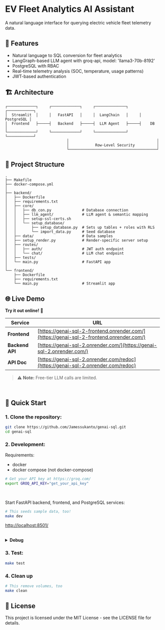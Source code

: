 # EV Fleet Analytics AI Assistant

A natural language interface for querying electric vehicle fleet telemetry data. 

## 🌟 Features

- Natural language to SQL conversion for fleet analytics
- LangGraph-based LLM agent with groq-api, model: 'llama3-70b-8192'
- PostgreSQL with RBAC
- Real-time telemetry analysis (SOC, temperature, usage patterns)
- JWT-based authentication

## 🏗 Architecture

```
┌─────────────┐     ┌─────────────┐     ┌──────────────┐     ┌────────────┐
│  Streamlit  │     │   FastAPI   │     │  LangChain   │     │ PostgreSQL │
│  Frontend   ├─────┤   Backend   ├─────┤  LLM Agent   ├─────┤    DB      │
└─────────────┘     └─────────────┘     └──────────────┘     └────────────┘
                            │                                        │
                            │            Row-Level Security          │
                            └────────────────────────────────────────┘
```

## 📁 Project Structure

```
.
├── Makefile                    
├── docker-compose.yml    
│   
├── backend/                   
│   ├── Dockerfile
│   ├── requirements.txt
│   ├── core/
│   │   ├── db_con.py              # Database connection 
│   │   ├── llm_agent/             # LLM agent & semantic mapping
│   │   ├── setup-ssl-certs.sh  
│   │   └── setup_database/     
│   │       ├── setup_database.py  # Sets up tables + roles with RLS
│   │       └── import_data.py     # Seed database
│   ├── data/                      # Data samples
│   ├── setup_render.py            # Render-specific server setup 
│   ├── routes/                
│   │   ├── auth/                  # JWT auth endpoint
│   │   └── chat/                  # LLM chat endpoint
│   ├── tests/                  
│   └── main.py                    # FastAPI app
│  
└── frontend/                  
    ├── Dockerfile
    ├── requirements.txt                   
    └── main.py                    # Streamlit app
```


## 🌐 Live Demo

**Try it out online!** 🚀

| Service | URL |
|---------|-----|
| **Frontend** | [https://genai-sql-2-frontend.onrender.com/](https://genai-sql-2-frontend.onrender.com/) |
| **Backend API** | [https://genai-sql-2.onrender.com/](https://genai-sql-2.onrender.com/) |
| **API Doc** | [https://genai-sql-2.onrender.com/redoc](https://genai-sql-2.onrender.com/redoc) |

> ⚠️ **Note:** Free-tier LLM calls are limited.

<br>

## 🚀 Quick Start

### 1. Clone the repository:
   ```bash
   git clone https://github.com/Jamessukanto/genai-sql.git
   cd genai-sql
   ```

### 2. Development:

   Requirements:
   - docker
   - docker compose (not docker-compose)


   ```bash
   # Get your API key at https://groq.com/
   export GROQ_API_KEY="get_your_api_key"
   ```
   <br>

   Start FastAPI backend, frontend, and PostgreSQL services: 
   ```bash
   # This seeds sample data, too!
   make dev
   ```
   [http://localhost:8501/](http://localhost:8501/)
   
   <br>


   <details>
   <summary><strong>Debug</strong></summary>

   ```bash
   # View logs
   docker compose logs frontend
   docker compose logs backend
   docker compose logs db
   ```

   </details>




### 3. Test:
   ```bash
   make test
   ```

### 4. Clean up
   ```bash
   # This remove volumes, too
   make clean
   ```





## 📜 License

This project is licensed under the MIT License - see the LICENSE file for details.













